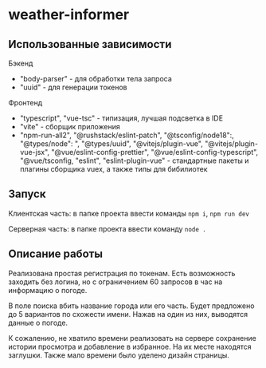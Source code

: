 # weather-informer

## Использованные зависимости

Бэкенд
 - "body-parser" - для обработки тела запроса
 - "uuid" - для генерации токенов

Фронтенд
 - "typescript", "vue-tsc" - типизация, лучшая подсветка в IDE
 - "vite" - сборщик приложения
 - "npm-run-all2", "@rushstack/eslint-patch", "@tsconfig/node18":, "@types/node": ", "@types/uuid", "@vitejs/plugin-vue", "@vitejs/plugin-vue-jsx", "@vue/eslint-config-prettier", "@vue/eslint-config-typescript", "@vue/tsconfig, "eslint", "eslint-plugin-vue" - стандартные пакеты и плагины сборщика vuex, а также типы для бибилиотек

## Запуск
Клиентская часть: в папке проекта ввести команды `npm i`, `npm run dev`

Серверная часть: в папке проекта ввести команду `node .`


## Описание работы

Реализована простая регистрация по токенам. Есть возможность заходить без логина, но с ограничением 60 запросов в час на информацию о погоде.


В поле поиска вбить название города или его часть. Будет предложено до 5 вариантов по схожести имени. Нажав на один из них, выводятся данные о погоде.

К сожалению, не хватило времени реализовать на сервере сохранение истории просмотра и добавление в избранное. На их месте находятся заглушки. Также мало времени было уделено дизайн страницы.